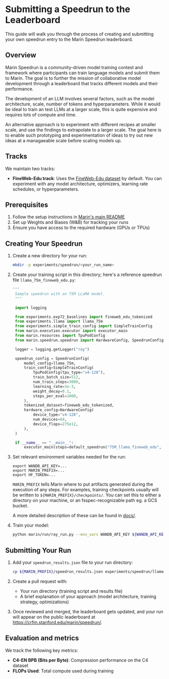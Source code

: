 # Submitting a Speedrun to the Leaderboard

This guide will walk you through the process of creating and submitting your own speedrun entry to the Marin Speedrun leaderboard.

## Overview

Marin Speedrun is a community-driven model training contest and framework where participants can train language models and submit them to Marin. The goal is to further the mission of collaborative model development through a leaderboard that tracks different models and their performance.

The development of an LLM involves several factors, such as the model architecture, scale, number of tokens and hyperparameters. While it would be ideal to train an test LLMs at a larger scale, this is quite expensive and requires lots of compute and time.

An alternative approach is to experiment with different recipes at smaller scale, and use the findings to extrapolate to a larger scale. The goal here is to enable such prototyping and experimentation of ideas to try out new ideas at a managaeable scale before scaling models up.

## Tracks

We maintain two tracks:
- **FineWeb-Edu track**: Uses the [FineWeb-Edu dataset](https://huggingface.co/datasets/HuggingFaceFW/fineweb-edu) by default. You can experiment with any model architecture, optimizers, learning rate schedules, or hyperparameters.

## Prerequisites

1. Follow the setup instructions in [Marin's main README](../../README.md)
2. Set up Weights and Biases (W&B) for tracking your runs
3. Ensure you have access to the required hardware (GPUs or TPUs)

## Creating Your Speedrun

1. Create a new directory for your run:
   ```bash
   mkdir -p experiments/speedrun/<your_run_name>
   ```

2. Create your training script in this directory; here's a reference speedrun file `llama_75m_fineweb_edu.py`:

   ```python
   """
    Sample speedrun with an 75M LLaMA model.
    """

    import logging

    from experiments.exp72_baselines import fineweb_edu_tokenized
    from experiments.llama import llama_75m
    from experiments.simple_train_config import SimpleTrainConfig
    from marin.execution.executor import executor_main
    from marin.resources import TpuPodConfig
    from marin.speedrun.speedrun import HardwareConfig, SpeedrunConfig, default_speedrun

    logger = logging.getLogger("ray")

    speedrun_config = SpeedrunConfig(
        model_config=llama_75m,
        train_config=SimpleTrainConfig(
            TpuPodConfig(tpu_type="v4-128"),
            train_batch_size=512,
            num_train_steps=3000,
            learning_rate=3e-3,
            weight_decay=0.1,
            steps_per_eval=1000,
        ),
        tokenized_dataset=fineweb_edu_tokenized,
        hardware_config=HardwareConfig(
            device_type="v4-128",
            num_devices=64,
            device_flops=275e12,
        ),
    )

    if __name__ == "__main__":
        executor_main(steps=default_speedrun("75M_llama_fineweb_edu", speedrun_config))

3. Set relevant environment variables needed for the run:

    ```
    export WANDB_API_KEY=...
    export MARIN_PREFIX=...
    export HF_TOKEN=...
    ```

    `MARIN_PREFIX` tells Marin where to put artifacts generated during the execution of any steps. For examples, training checkpoints usually will be written to `${MARIN_PREFIX}/checkpoints/`. You can set this to
    either a directory on your machine, or an fsspec-recognizable path eg. a GCS bucket.

    A more detailed description of these can be found in [docs/<TODO>](../../docs/<TODO>).

3. Train your model:
   ```bash
   python marin/run/ray_run.py --env_vars WANDB_API_KEY ${WANDB_API_KEY} -- python experiments/speedrun/llama_75m_fineweb_edu/llama_75m_fineweb_edu.py
   ```

## Submitting Your Run

1. Add your `speedrun_results.json` file to your run directory:
   ```bash
   cp ${MARIN_PREFIX}/speedrun_results.json experiments/speedrun/llama_75m_fineweb_edu/
   ```

2. Create a pull request with:
   - Your run directory (training script and results file)
   - A brief explanation of your approach (model architecture, training strategy, optimizations)

3. Once reviewed and merged, the leaderboard gets updated, and your run will appear on the public leaderboard at https://crfm.stanford.edu/marin/speedrun/.


## Evaluation and metrics

We track the following key metrics:
- **C4-EN BPB (Bits per Byte)**: Compression performance on the C4 dataset
- **FLOPs Used**: Total compute used during training

